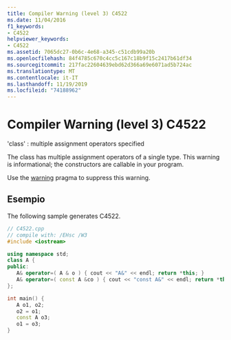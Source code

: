 ```yaml
---
title: Compiler Warning (level 3) C4522
ms.date: 11/04/2016
f1_keywords:
- C4522
helpviewer_keywords:
- C4522
ms.assetid: 7065dc27-0b6c-4e68-a345-c51cdb99a20b
ms.openlocfilehash: 84f4785c670c4cc5c167c18b9f15c2417b61df34
ms.sourcegitcommit: 217fac22604639ebd62d366a69e6071ad5b724ac
ms.translationtype: MT
ms.contentlocale: it-IT
ms.lasthandoff: 11/19/2019
ms.locfileid: "74188962"
---
```

# <a name="compiler-warning-level-3-c4522"></a>Compiler Warning (level 3) C4522

'class' : multiple assignment operators specified

The class has multiple assignment operators of a single type. This warning is informational; the constructors are callable in your program.

Use the [warning](../../preprocessor/warning.md) pragma to suppress this warning.

## <a name="example"></a>Esempio

The following sample generates C4522.

```cpp
// C4522.cpp
// compile with: /EHsc /W3
#include <iostream>

using namespace std;
class A {
public:
   A& operator=( A & o ) { cout << "A&" << endl; return *this; }
   A& operator=( const A &co ) { cout << "const A&" << endl; return *this; }   // C4522
};

int main() {
   A o1, o2;
   o2 = o1;
   const A o3;
   o1 = o3;
}
```